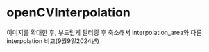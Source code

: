 # openCVInterpolation
이미지를 확대한 후, 부드럽게 필터링 후 축소해서 interpolation_area와 다른 interpolation 비교(9월9일2024년)
